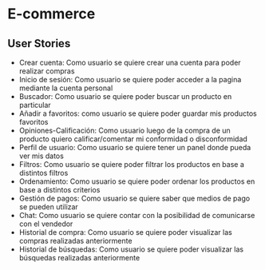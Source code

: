 # E-commerce

## User Stories

- Crear cuenta: Como usuario se quiere crear una cuenta para poder realizar
compras
- Inicio de sesión: Como usuario se quiere poder acceder a la pagina
mediante la cuenta personal
- Buscador: Como usuario se quiere poder buscar un producto en particular
- Añadir a favoritos: como usuario se quiere poder guardar mis productos
favoritos
- Opiniones-Calificación: Como usuario luego de la compra de un producto
quiero calificar/comentar mi conformidad o disconformidad
- Perfil de usuario: Como usuario se quiere tener un panel donde pueda ver
mis datos
- Filtros: Como usuario se quiere poder filtrar los productos en base a
distintos filtros
- Ordenamiento: Como usuario se quiere poder ordenar los productos en
base a distintos criterios
- Gestión de pagos: Como usuario se quiere saber que medios de pago se
pueden utilizar
- Chat: Como usuario se quiere contar con la posibilidad de comunicarse con
el vendedor
- Historial de compra: Como usuario se quiere poder visualizar las compras
realizadas anteriormente
- Historial de búsquedas: Como usuario se quiere poder visualizar las
búsquedas realizadas anteriormente

